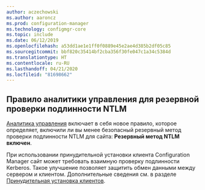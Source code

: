 ```yaml
---
author: aczechowski
ms.author: aaroncz
ms.prod: configuration-manager
ms.technology: configmgr-core
ms.topic: include
ms.date: 06/12/2019
ms.openlocfilehash: a53dd1ae1e1ff0f0889e45e2ae4d385b2df05c85
ms.sourcegitcommit: bbf820c35414bf2cba356f30fe047c1a34c5384d
ms.translationtype: HT
ms.contentlocale: ru-RU
ms.lasthandoff: 04/21/2020
ms.locfileid: "81698662"
---
```

## <a name="management-insights-rule-for-ntlm-fallback"></a><a name="bkmk_ntlm"></a> Правило аналитики управления для резервной проверки подлинности NTLM

<!--4572953-->

[Аналитика управления](../../../../servers/manage/management-insights.md) включает в себя новое правило, которое определяет, включили ли вы менее безопасный резервный метод проверки подлинности NTLM для сайта: **Резервный метод NTLM включен**.

При использовании принудительной установки клиента Configuration Manager сайт может требовать взаимную проверку подлинности Kerberos. Такое улучшение позволяет защитить обмен данными между сервером и клиентом. Дополнительные сведения см. в разделе [Принудительная установка клиентов](../../../../clients/deploy/deploy-clients-to-windows-computers.md#BKMK_ClientPush).

